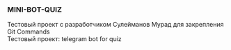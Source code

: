 ### MINI-BOT-QUIZ

Тестовый проект с разработчиком Сулейманов Мурад для закрепления Git Commands\
Тестовый проект: telegram bot for quiz 
